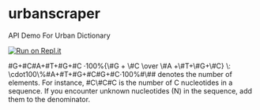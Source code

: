 # urbanscraper
API Demo For Urban Dictionary

[![Run on Repl.it](https://repl.it/badge/github/spenpal2000/urbanscrapper)](https://repl.it/github/spenpal2000/urbanscrapper)

#G+#C#A+#T+#G+#C ⋅100%{\\#G + \\#C \\over \\#A +\\#T+\\#G+\\#C} \\: \\cdot100\\%#A+#T+#G+#C#G+#C​⋅100%#\\## denotes the number of elements. For instance, #C\\#C#C is the number of C nucleotides in a sequence. If you encounter unknown nucleotides (N) in the sequence, add them to the denominator.
